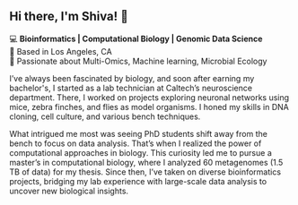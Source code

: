 ## Hi there, I'm Shiva! 👋


 💻 **Bioinformatics | Computational Biology | Genomic Data Science**  
📍 Based in Los Angeles, CA  
🔬 Passionate about Multi-Omics, Machine learning, Microbial Ecology    


I’ve always been fascinated by biology, and soon after earning my bachelor's, I started as a lab technician at Caltech’s neuroscience department. There, I worked on projects exploring neuronal networks using mice, zebra finches, and flies as model organisms. I honed my skills in DNA cloning, cell culture, and various bench techniques.

What intrigued me most was seeing PhD students shift away from the bench to focus on data analysis. That’s when I realized the power of computational approaches in biology. This curiosity led me to pursue a master’s in computational biology, where I analyzed 60 metagenomes (1.5 TB of data) for my thesis. Since then, I’ve taken on diverse bioinformatics projects, bridging my lab experience with large-scale data analysis to uncover new biological insights.




